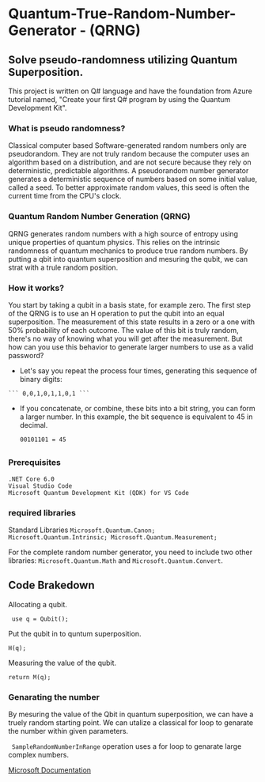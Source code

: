 # Quantum-True-Random-Number-Generator - (QRNG) #
## Solve pseudo-randomness utilizing Quantum Superposition. ##

This project is written on Q# language and have the foundation from Azure tutorial named, "Create your first Q# program by using the Quantum Development Kit". 

### What is pseudo randomness? ###
Classical computer based Software-generated random numbers only are pseudorandom. They are not truly random because the computer uses an algorithm based on a distribution, and are not secure because they rely on deterministic, predictable algorithms. A pseudorandom number generator generates a deterministic sequence of numbers based on some initial value, called a seed. To better approximate random values, this seed is often the current time from the CPU's clock.

### Quantum Random Number Generation (QRNG) ###
QRNG generates random numbers with a high source of entropy using unique properties of quantum physics. This relies on the intrinsic randomness of quantum mechanics to produce true random numbers. By putting a qbit into quantum superposition and mesuring the qubit, we can strat with a trule random position. 

### How it works? ###

You start by taking a qubit in a basis state, for example zero. The first step of the QRNG is to use an H operation to put the qubit into an equal superposition. The measurement of this state results in a zero or a one with 50% probability of each outcome. The value of this bit is truly random, there's no way of knowing what you will get after the measurement. But how can you use this behavior to generate larger numbers to use as a valid password?

   - Let's say you repeat the process four times, generating this sequence of binary digits:
     
    ``` 0,0,1,0,1,1,0,1 ```

  - If you concatenate, or combine, these bits into a bit string, you can form a larger number. In this example, the bit sequence is equivalent to 45 in decimal.
    
    ``` 00101101 = 45 ```

    ## ##

### Prerequisites ###

    .NET Core 6.0
    Visual Studio Code
    Microsoft Quantum Development Kit (QDK) for VS Code



### required libraries ###

Standard Libraries
    ```Microsoft.Quantum.Canon;
       Microsoft.Quantum.Intrinsic;
       Microsoft.Quantum.Measurement; ``` 
       
For the complete random number generator, you need to include two other libraries: ```Microsoft.Quantum.Math``` and ```Microsoft.Quantum.Convert```.

## Code Brakedown ##
 Allocating a qubit.
 
 ```  use q = Qubit();  ```
 
 Put the qubit in to quntum superposition.
 
  ``` H(q); ```
  
 Measuring the value of the qubit.
 
  ``` return M(q);  ```

### Genarating the number ###
By mesuring the value of the Qbit in quantum superposition, we can have a truely random starting point. We can utalize a classical for loop to genarate the number within given parameters.

 ``` SampleRandomNumberInRange``` operation uses a for loop to genarate large complex numbers.


[Microsoft Documentation](https://learn.microsoft.com/en-us/training/modules/qsharp-create-first-quantum-development-kit/)
